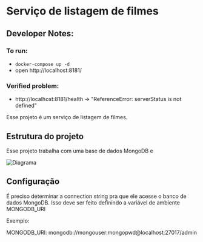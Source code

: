 # Serviço de listagem de filmes


## Developer Notes:
### To run:
- `docker-compose up -d`
- open http://localhost:8181/
### Verified problem:
- http://localhost:8181/health -> "ReferenceError: serverStatus is not defined"



Esse projeto é um serviço de listagem de filmes. 

## Estrutura do projeto

Esse projeto trabalha com uma base de dados MongoDB e 

![Diagrama](./img/diagrama.png)

## Configuração

É preciso determinar a connection string pra que ele acesse o banco de dados MongoDB. Isso deve ser feito definindo a variável de ambiente MONGODB_URI

Exemplo:

MONGODB_URI: mongodb://mongouser:mongopwd@localhost:27017/admin